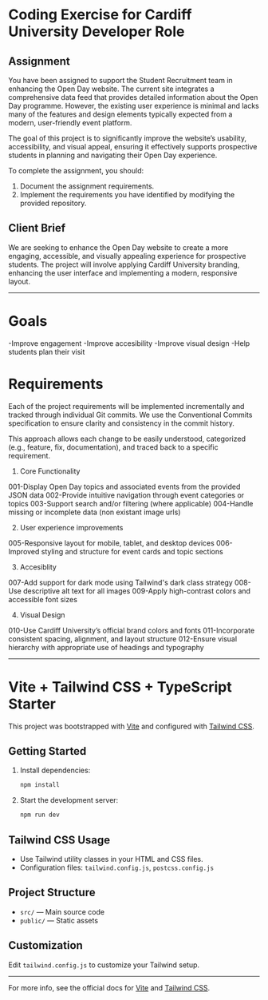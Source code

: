 # Coding Exercise for Cardiff University Developer Role

## Assignment
You have been assigned to support the Student Recruitment team in enhancing the Open Day website. The current site integrates a comprehensive data feed that provides detailed information about the Open Day programme. However, the existing user experience is minimal and lacks many of the features and design elements typically expected from a modern, user-friendly event platform.

The goal of this project is to significantly improve the website’s usability, accessibility, and visual appeal, ensuring it effectively supports prospective students in planning and navigating their Open Day experience.

To complete the assignment, you should:

1. Document the assignment requirements.
2. Implement the requirements you have identified by modifying the provided repository.

## Client Brief
We are seeking to enhance the Open Day website to create a more engaging, accessible, and visually appealing experience for prospective students. The project will involve applying Cardiff University branding, enhancing the user interface and implementing a modern, responsive layout.

---

# Goals

-Improve engagement
-Improve accesibility
-Improve visual design
-Help students plan their visit

# Requirements

Each of the project requirements will be implemented incrementally and tracked through individual Git commits.
We use the Conventional Commits specification to ensure clarity and consistency in the commit history.

This approach allows each change to be easily understood, categorized (e.g., feature, fix, documentation), and traced back to a specific requirement.

1. Core Functionality

001-Display Open Day topics and associated events from the provided JSON data
002-Provide intuitive navigation through event categories or topics
003-Support search and/or filtering (where applicable)
004-Handle missing or incomplete data (non existant image urls)

2. User experience improvements

005-Responsive layout for mobile, tablet, and desktop devices
006-Improved styling and structure for event cards and topic sections


3. Accesiblity

007-Add support for dark mode using Tailwind's dark class strategy
008-Use descriptive alt text for all images
009-Apply high-contrast colors and accessible font sizes

4. Visual Design

010-Use Cardiff University’s official brand colors and fonts
011-Incorporate consistent spacing, alignment, and layout structure
012-Ensure visual hierarchy with appropriate use of headings and typography

---


# Vite + Tailwind CSS + TypeScript Starter

This project was bootstrapped with [Vite](https://vitejs.dev/) and configured with [Tailwind CSS](https://tailwindcss.com/).

## Getting Started

1. Install dependencies:
   ```sh
   npm install
   ```
2. Start the development server:
   ```sh
   npm run dev
   ```

## Tailwind CSS Usage
- Use Tailwind utility classes in your HTML and CSS files.
- Configuration files: `tailwind.config.js`, `postcss.config.js`

## Project Structure
- `src/` — Main source code
- `public/` — Static assets

## Customization
Edit `tailwind.config.js` to customize your Tailwind setup.

---

For more info, see the official docs for [Vite](https://vitejs.dev/) and [Tailwind CSS](https://tailwindcss.com/).

